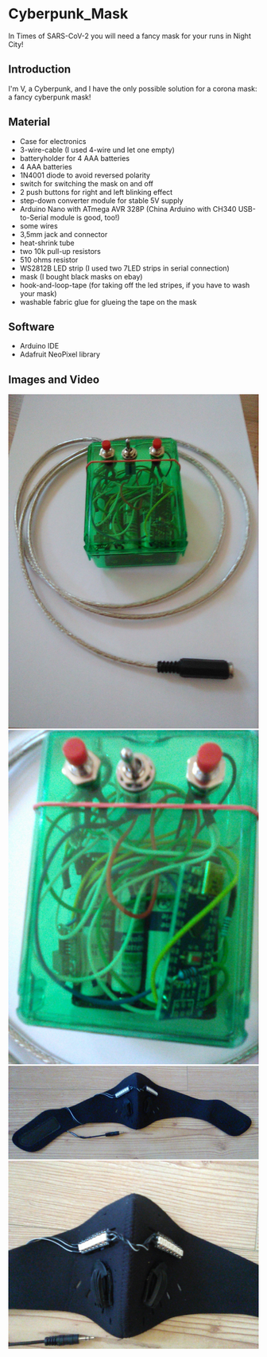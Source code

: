 # Cyberpunk_Mask
In Times of SARS-CoV-2 you will need a fancy mask for your runs in Night City!

## Introduction
I'm V, a Cyberpunk, and I have the only possible solution for a corona mask: a fancy cyberpunk mask!

## Material

- Case for electronics
- 3-wire-cable (I used 4-wire und let one empty)
- batteryholder for 4 AAA batteries
- 4 AAA batteries
- 1N4001 diode to avoid reversed polarity
- switch for switching the mask on and off
- 2 push buttons for right and left blinking effect
- step-down converter module for stable 5V supply
- Arduino Nano with ATmega AVR 328P (China Arduino with CH340 USB-to-Serial module is good, too!)
- some wires
- 3,5mm jack and connector
- heat-shrink tube
- two 10k pull-up resistors
- 510 ohms resistor
- WS2812B LED strip (I used two 7LED strips in serial connection)
- mask (I bought black masks on ebay)
- hook-and-loop-tape (for taking off the led stripes, if you have to wash your mask)
- washable fabric glue for glueing the tape on the mask

## Software

- Arduino IDE
- Adafruit NeoPixel library

## Images and Video

![](media/IMG_0251.jpg)
![](media/IMG_0252.jpg)
![](media/IMG_0253.jpg)
![](media/IMG_0254.jpg)
